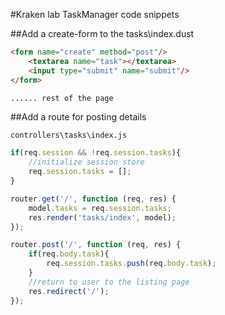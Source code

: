 #Kraken lab TaskManager code snippets

##Add a create-form to the tasks\index.dust

```html
<form name="create" method="post"/>
	<textarea name="task"></textarea>
	<input type="submit" name="submit"/>
</form>

...... rest of the page
```

##Add a route for posting details

```
controllers\tasks\index.js
```

```javascript
if(req.session && !req.session.tasks){
    //initialize session store
    req.session.tasks = [];
}

router.get('/', function (req, res) {
	model.tasks = req.session.tasks;
	res.render('tasks/index', model);
});

router.post('/', function (req, res) {
    if(req.body.task){
        req.session.tasks.push(req.body.task);
    }
    //return to user to the listing page
    res.redirect('/');
});
```
